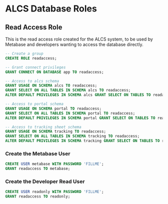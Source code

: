 # ALCS Database Roles

## Read Access Role

This is the read access role created for the ALCS system, to be used by Metabase and developers wanting to access the database directly.

```sql
-- Create a group
CREATE ROLE readaccess;

-- Grant connect privileges
GRANT CONNECT ON DATABASE app TO readaccess;

-- Access to alcs schema
GRANT USAGE ON SCHEMA alcs TO readaccess;
GRANT SELECT ON ALL TABLES IN SCHEMA alcs TO readaccess;
ALTER DEFAULT PRIVILEGES IN SCHEMA alcs GRANT SELECT ON TABLES TO readaccess;

-- Access to portal schema
GRANT USAGE ON SCHEMA portal TO readaccess;
GRANT SELECT ON ALL TABLES IN SCHEMA portal TO readaccess;
ALTER DEFAULT PRIVILEGES IN SCHEMA portal GRANT SELECT ON TABLES TO readaccess;

-- Access to tracking sheet schema
GRANT USAGE ON SCHEMA tracking TO readaccess;
GRANT SELECT ON ALL TABLES IN SCHEMA tracking TO readaccess;
ALTER DEFAULT PRIVILEGES IN SCHEMA tracking GRANT SELECT ON TABLES TO readaccess;


```

### Create the Metabase User

```sql
CREATE USER metabase WITH PASSWORD 'FILLME';
GRANT readaccess TO metabase;
```

### Create the Developer Read User

```sql
CREATE USER readonly WITH PASSWORD 'FILLME';
GRANT readaccess TO readonly;
```
